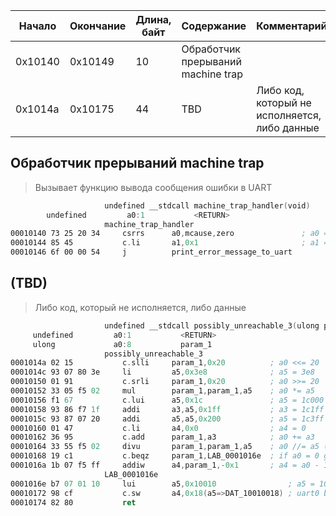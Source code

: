 | Начало  | Окончание | Длина, байт | Содержание                         | Комментарий                                   |
| ------- | --------- | ----------- | ---------------------------------- | --------------------------------------------- |
| 0x10140 | 0x10149   | 10          | Обработчик прерываний machine trap |                                               |
| 0x1014a | 0x10175   | 44          | TBD                                | Либо код, который не исполняется, либо данные |

## Обработчик прерываний machine trap

> Вызывает функцию вывода сообщения ошибки в UART

```asm
					 undefined __stdcall machine_trap_handler(void)
		undefined         a0:1           <RETURN>
					 machine_trap_handler
00010140 73 25 20 34     csrrs      a0,mcause,zero               ; a0 = trap cause
00010144 85 45           c.li       a1,0x1                       ; a1 = 1
00010146 6f 00 00 54     j          print_error_message_to_uart
```

## (TBD)

> Либо код, который не исполняется, либо данные

```asm
					 undefined __stdcall possibly_unreachable_3(ulong param_1)
	 undefined         a0:1           <RETURN>
	 ulong             a0:8           param_1
					 possibly_unreachable_3
0001014a 02 15           c.slli     param_1,0x20          ; a0 <<= 20
0001014c 93 07 80 3e     li         a5,0x3e8              ; a5 = 3e8
00010150 01 91           c.srli     param_1,0x20          ; a0 >>= 20
00010152 33 05 f5 02     mul        param_1,param_1,a5    ; a0 *= a5
00010156 f1 67           c.lui      a5,0x1c               ; a5 = 1c000
00010158 93 86 f7 1f     addi       a3,a5,0x1ff           ; a3 = 1c1ff
0001015c 93 87 07 20     addi       a5,a5,0x200           ; a5 = 1c3ff
00010160 01 47           c.li       a4,0x0                ; a4 = 0
00010162 36 95           c.add      param_1,a3            ; a0 += a3
00010164 33 55 f5 02     divu       param_1,param_1,a5    ; a0 //= a5 (1c3ff)
00010168 19 c1           c.beqz     param_1,LAB_0001016e  ; if a0 = 0 goto
0001016a 1b 07 f5 ff     addiw      a4,param_1,-0x1       ; a4 = a0 - 1
					 LAB_0001016e  
0001016e b7 07 01 10     lui        a5,0x10010                ; a5 = 10010000
00010172 98 cf           c.sw       a4,0x18(a5=>DAT_10010018) ; uart0 baud rate divisor = a4
00010174 82 80           ret
```